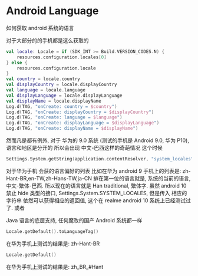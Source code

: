 # Android Language

如何获取 android 系统的语言

对于大部分的的手机都是这么获取的
```kotlin
val locale: Locale = if (SDK_INT >= Build.VERSION_CODES.N) {
    resources.configuration.locales[0]
} else {
    resources.configuration.locale
}
val country = locale.country
val displayCountry = locale.displayCountry
val language = locale.language
val displayLanguage = locale.displayLanguage
val displayName = locale.displayName
Log.d(TAG, "onCreate: country = $country")
Log.d(TAG, "onCreate: displayCountry = $displayCountry")
Log.d(TAG, "onCreate: language = $language")
Log.d(TAG, "onCreate: displayLanguage = $displayLanguage")
Log.d(TAG, "onCreate: displayName = $displayName")

```
然而凡是都有例外,
对于 华为的 9.0 系统 (测试的手机是 Android 9.0, 华为 P10), 语言和地区是分开的
所以会出现 中文-巴西这样的奇葩情况
这个时候
``` kotlin
Settings.System.getString(application.contentResolver, "system_locales")
```
对于华为手机 会获的语言偏好的列表 比如在华为 android 9 手机上的列表是:
zh-Hant-BR,en-TW,zh-Hans-TW,ja-CN
排在第一位的语言就是, 系统的当前的语言, 中文-繁体-巴西. 所以现在的语言就是 Han traditional, 繁体字. 
虽然 android 10 禁止 hide 类型的接口, Settings.System.SYSTEM_LOCALES, 但是传入 相应的字符串
依然可以获得相应的返回值, 这个在 realme android 10 系统上已经测试过了.
或者


Java 语言的底层支持, 任何魔改的国产 Android 系统都一样
``` kotlin
Locale.getDefault().toLanguageTag()
```
在华为手机上测试的结果是: zh-Hant-BR

```kotlin
Locale.getDefault()
```
在华为手机上测试的结果是: zh_BR_#Hant

